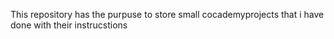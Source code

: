 This repository has the purpuse to store small cocademyprojects that i have done with their instrucstions